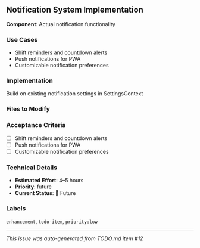 ## Notification System Implementation

**Component**: Actual notification functionality

### Use Cases
- Shift reminders and countdown alerts
- Push notifications for PWA
- Customizable notification preferences

### Implementation
Build on existing notification settings in SettingsContext

### Files to Modify


### Acceptance Criteria
- [ ] Shift reminders and countdown alerts
- [ ] Push notifications for PWA
- [ ] Customizable notification preferences

### Technical Details
- **Estimated Effort**: 4–5 hours
- **Priority**: future
- **Current Status**: 🔲 Future

### Labels
`enhancement`, `todo-item`, `priority:low`

---
*This issue was auto-generated from TODO.md item #12*
